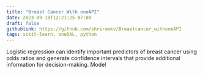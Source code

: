 ```yaml
---
title: "Breast Cancer With oneAPI"
date: 2023-09-18T12:21:25-07:00
draft: false
githublink: https://github.com/shriramkv/Breastcancer_withoneAPI
tags: sckit-learn, oneDAL, python
---
```


Logistic regression can identify important predictors of breast cancer using odds ratios and generate confidence intervals that provide additional information for decision-making. Model
